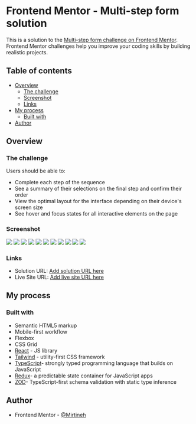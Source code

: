 # Frontend Mentor - Multi-step form solution

This is a solution to the [Multi-step form challenge on Frontend Mentor](https://www.frontendmentor.io/challenges/multistep-form-YVAnSdqQBJ). Frontend Mentor challenges help you improve your coding skills by building realistic projects.

## Table of contents

- [Overview](#overview)
  - [The challenge](#the-challenge)
  - [Screenshot](#screenshot)
  - [Links](#links)
- [My process](#my-process)
  - [Built with](#built-with)
- [Author](#author)

## Overview

### The challenge

Users should be able to:

- Complete each step of the sequence
- See a summary of their selections on the final step and confirm their order
- View the optimal layout for the interface depending on their device's screen size
- See hover and focus states for all interactive elements on the page

### Screenshot

![](./screenshots/desktop-personal.png)
![](./screenshots/desktop-active.png.png)
![](./screenshots/desktop-plan.png)
![](./screenshots/desktop-addon.png)
![](./screenshots/desktop-summary.png)
![](./screenshots/desktop-complete.png)
![](./screenshots/mobile-personal.png)
![](./screenshots/mobile-plan.png.png)
![](./screenshots/mobile-addon.png)
![](./screenshots/mobile-summary.png)
![](./screenshots/mobile-complete.png)

### Links

- Solution URL: [Add solution URL here](https://your-solution-url.com)
- Live Site URL: [Add live site URL here](https://your-live-site-url.com)

## My process

### Built with

- Semantic HTML5 markup
- Mobile-first workflow
- Flexbox
- CSS Grid
- [React](https://reactjs.org/) - JS library
- [Tailwind](https://tailwindcss.com/) - utility-first CSS framework
- [TypeScript](https://www.typescriptlang.org/)- strongly typed programming language that builds on JavaScript
- [Redux](https://redux.js.org/)- a predictable state container for JavaScript apps
- [ZOD](https://zod.dev/)- TypeScript-first schema validation with static type inference

## Author

- Frontend Mentor - [@Mirtineh](https://www.frontendmentor.io/profile/Mirtineh)

